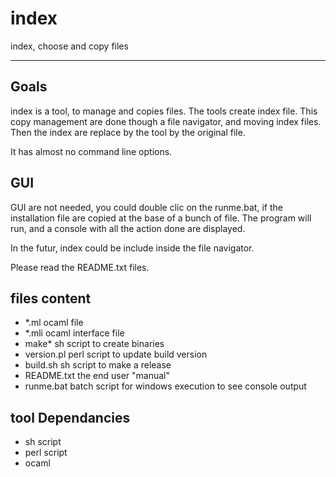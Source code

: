 index
=====

index, choose and copy files

-----------

## Goals

index is a tool, to manage and copies files. 
The tools create index file. This copy management are done 
though a file navigator, and moving index files. Then the index are
replace by the tool by the original file.

It has almost no command line options.

## GUI

GUI are not needed, you could double clic on the runme.bat, if the
installation file are copied at the base of a bunch of file. The
program will run, and a console with all the action done are
displayed.

In the futur, index could be include inside the file navigator. 

Please read the README.txt files.


## files content

* *.ml ocaml file
* *.mli ocaml interface file
* make* sh script to create binaries
* version.pl perl script to update build version 
* build.sh sh script to make a release
* README.txt the end user "manual"
* runme.bat batch script for windows execution to see console output


## tool Dependancies

* sh script
* perl script
* ocaml 

